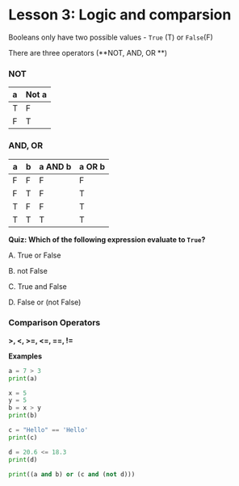# Lesson 3: Logic and comparsion

Booleans only have two possible values - `True` (T) or  `False`(F)

There are three operators (**NOT, AND, OR **)

### NOT

| a    | Not a |
| :--- | ----- |
| T    | F     |
| F    | T     |



### AND, OR

| a    | b    | a AND b | a OR b |
| ---- | ---- | ------- | ------ |
| F    | F    | F       | F      |
| F    | T    | F       | T      |
| T    | F    | F       | T      |
| T    | T    | T       | T      |







**Quiz: Which of the following expression evaluate to `True`?**

A. True or False

B. not False

C. True and False

D. False or (not False)





### Comparison Operators

**>, <, >=, <=, ==, !=**

**Examples**

```python
a = 7 > 3
print(a)

x = 5
y = 5
b = x > y
print(b)

c = "Hello" == 'Hello'
print(c)

d = 20.6 <= 18.3
print(d)

print((a and b) or (c and (not d)))
```

